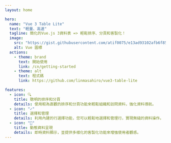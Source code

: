 ```yaml
---
layout: home

hero:
  name: "Vue 3 Table Lite"
  text: "輕量、高速"
  tagline: 簡化的Vue.js 3資料表 => 輕鬆排序、分頁和客製化！
  image:
    src: "https://gist.githubusercontent.com/atif0075/e13ad93102afb6f85cc383144ccb8ce4/raw/9f3351a4cea2ddec0385fcae2a7140553a7c10ab/v3logo.svg"
    alt: Vue 圖標
  actions:
    - theme: brand
      text: 開始使用
      link: /cn/getting-started
    - theme: alt
      text: 程式碼
      link: https://github.com/linmasahiro/vue3-table-lite

features:
  - icon: 🔍
    title: 聰明的排序和分頁
    details: 使用較為直觀的排序和分頁功能來輕鬆組織和訪問資料，強化資料導航。
  - icon: "✓"
    title: 選擇和管理
    details: 利用內建的行選擇功能，您可以輕鬆地選擇和管理行，實現無縫的資料操作。
  - icon: "🔄"
    title: 動態資料呈現
    details: 即時資料顯示，並提供多樣化的客製化功能來增強使用者觀感。
---
```

